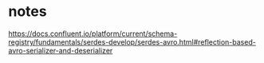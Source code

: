 # notes

https://docs.confluent.io/platform/current/schema-registry/fundamentals/serdes-develop/serdes-avro.html#reflection-based-avro-serializer-and-deserializer

